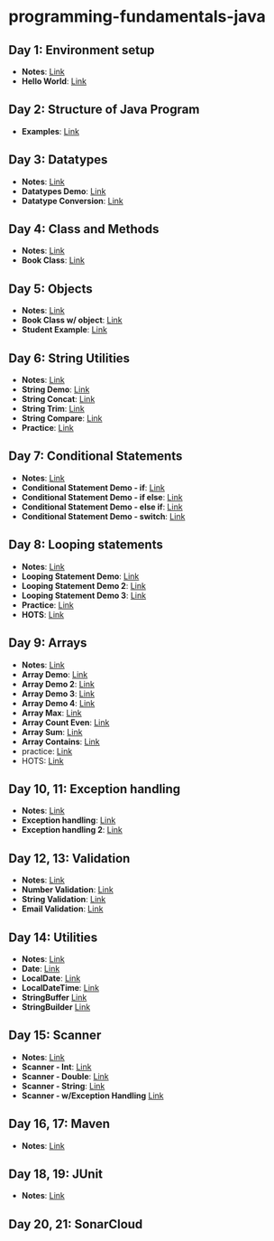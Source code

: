 # programming-fundamentals-java

## Day 1: Environment setup
- **Notes**: [Link](https://github.com/Vinit-source/programming-fundamentals-java/blob/1-environment-setup/src/day01/README.md)
- **Hello World**: [Link](https://github.com/Vinit-source/programming-fundamentals-java/blob/1-environment-setup/src/day01/HelloWorld.java)

## Day 2: Structure of Java Program

- **Examples**: [Link](https://runestone.academy/ns/books/published/fssa_java/index.html)

## Day 3: Datatypes
- **Notes**: [Link](https://github.com/Vinit-source/programming-fundamentals-java/blob/main/src/day03/README.md)
- **Datatypes Demo**: [Link](https://github.com/Vinit-source/programming-fundamentals-java/blob/main/src/day03/DatatypeDemo.java)
- **Datatype Conversion**: [Link](https://github.com/Vinit-source/programming-fundamentals-java/blob/main/src/day03/DataConversionDemo.java)

## Day 4: Class and Methods
- **Notes**: [Link](https://github.com/Vinit-source/programming-fundamentals-java/blob/main/src/day04/README.md)
- **Book Class**: [Link](https://github.com/Vinit-source/programming-fundamentals-java/blob/main/src/day04/BookDemo.java)

## Day 5: Objects
- **Notes**: [Link](https://github.com/Vinit-source/programming-fundamentals-java/blob/main/src/day05/README.md)
- **Book Class w/ object**: [Link](https://github.com/Vinit-source/programming-fundamentals-java/blob/main/src/day05/BookDemo.java)
- **Student Example**: [Link](https://github.com/Vinit-source/programming-fundamentals-java/blob/main/src/day05/Student.java)

## Day 6: String Utilities
- **Notes**: [Link](https://github.com/Vinit-source/programming-fundamentals-java/blob/main/src/day06/README.md)
- **String Demo**: [Link](https://github.com/Vinit-source/programming-fundamentals-java/blob/main/src/day06/StringDemo.java)
- **String Concat**: [Link](https://github.com/Vinit-source/programming-fundamentals-java/blob/main/src/day06/StringConcatDemo.java)
- **String Trim**: [Link](https://github.com/Vinit-source/programming-fundamentals-java/blob/main/src/day06/StringTrimDemo.java)
- **String Compare**: [Link](https://github.com/Vinit-source/programming-fundamentals-java/blob/main/src/day06/StringCompareDemo.java)
- **Practice**: [Link](https://github.com/Vinit-source/programming-fundamentals-java/blob/main/src/day06/practice.md)

## Day 7: Conditional Statements
- **Notes**: [Link](https://github.com/Vinit-source/programming-fundamentals-java/blob/main/src/day07/README.md)
- **Conditional Statement Demo - if**: [Link](https://github.com/Vinit-source/programming-fundamentals-java/blob/main/src/day07/ConditionalStatementDemo.java)
- **Conditional Statement Demo - if else**: [Link](https://github.com/Vinit-source/programming-fundamentals-java/blob/main/src/day07/ConditionalStatementDemo2.java)
- **Conditional Statement Demo - else if**: [Link](https://github.com/Vinit-source/programming-fundamentals-java/blob/main/src/day07/ConditionalStatementDemo3.java)
- **Conditional Statement Demo - switch**: [Link](https://github.com/Vinit-source/programming-fundamentals-java/blob/main/src/day07/ConditionalStatementDemo4.java)


## Day 8: Looping statements
- **Notes**: [Link](https://github.com/Vinit-source/programming-fundamentals-java/blob/main/src/day08/README.md)
- **Looping Statement Demo**: [Link](https://github.com/Vinit-source/programming-fundamentals-java/blob/main/src/day08/LoopingStatmentDemo.java)
- **Looping Statement Demo 2**: [Link](https://github.com/Vinit-source/programming-fundamentals-java/blob/main/src/day08/LoopingStatmentDemo2.java)
- **Looping Statement Demo 3**: [Link](https://github.com/Vinit-source/programming-fundamentals-java/blob/main/src/day08/LoopingStatmentDemo3.java)
- **Practice**: [Link](https://github.com/Vinit-source/programming-fundamentals-java/blob/main/src/day08/practice.md)
- **HOTS**: [Link](https://github.com/Vinit-source/programming-fundamentals-java/blob/main/src/day08/HOTS.md)

## Day 9: Arrays
- **Notes**: [Link](https://github.com/Vinit-source/programming-fundamentals-java/blob/main/src/day09/README.md)
- **Array Demo**: [Link](https://github.com/Vinit-source/programming-fundamentals-java/blob/main/src/day09/ArrayDemo.java)
- **Array Demo 2**: [Link](https://github.com/Vinit-source/programming-fundamentals-java/blob/main/src/day09/ArrayDemo2.java)
- **Array Demo 3**: [Link](https://github.com/Vinit-source/programming-fundamentals-java/blob/main/src/day09/ArrayDemo3.java)
- **Array Demo 4**: [Link](https://github.com/Vinit-source/programming-fundamentals-java/blob/main/src/day09/ArrayDemo4.java)
- **Array Max**: [Link](https://github.com/Vinit-source/programming-fundamentals-java/blob/main/src/day09/ArrayMax.java)
- **Array Count Even**: [Link](https://github.com/Vinit-source/programming-fundamentals-java/blob/main/src/day09/ArrayCountEven.java)
- **Array Sum**: [Link](https://github.com/Vinit-source/programming-fundamentals-java/blob/main/src/day09/ArraySum.java)
- **Array Contains**: [Link](https://github.com/Vinit-source/programming-fundamentals-java/blob/main/src/day09/ArrayContains.java)
- practice: [Link](https://github.com/Vinit-source/programming-fundamentals-java/blob/main/src/day09/practice.md)
- HOTS: [Link](https://github.com/Vinit-source/programming-fundamentals-java/blob/main/src/day09/HOTS.md)


## Day 10, 11: Exception handling
- **Notes**: [Link](https://github.com/Vinit-source/programming-fundamentals-java/blob/main/src/day10/README.md)
- **Exception handling**: [Link](https://github.com/Vinit-source/programming-fundamentals-java/blob/main/src/day10/ExceptionHandlingDemo.java)
- **Exception handling 2**: [Link](https://github.com/Vinit-source/programming-fundamentals-java/blob/main/src/day10/ExceptionHandlingDemo2.java)

## Day 12, 13: Validation
- **Notes**: [Link](https://github.com/suryaumapathy2812/programming-fundamentals-java/blob/main/src/day11/README.md)
- **Number Validation**: [Link](https://github.com/suryaumapathy2812/programming-fundamentals-java/blob/main/src/day11/NumberValidationDemo.java)
- **String Validation**: [Link](https://github.com/suryaumapathy2812/programming-fundamentals-java/blob/main/src/day11/StringValidationDemo.java)
- **Email Validation**: [Link](https://github.com/suryaumapathy2812/programming-fundamentals-java/blob/main/src/day11/EmailValidationDemo.java)


## Day 14: Utilities
- **Notes**: [Link](https://github.com/suryaumapathy2812/programming-fundamentals-java/blob/main/src/day12/README.md)
- **Date**: [Link](https://github.com/suryaumapathy2812/programming-fundamentals-java/blob/main/src/day12/DateDemo.java)
- **LocalDate**: [Link](https://github.com/suryaumapathy2812/programming-fundamentals-java/blob/main/src/day12/DateDemo2.java)
- **LocalDateTime**: [Link](https://github.com/suryaumapathy2812/programming-fundamentals-java/blob/main/src/day12/DateDemo3.java)
- **StringBuffer**  [Link](https://github.com/suryaumapathy2812/programming-fundamentals-java/blob/main/src/day12/StringBufferDemo.java)
- **StringBuilder** [Link](https://github.com/suryaumapathy2812/programming-fundamentals-java/blob/main/src/day12/StringBuilderDemo.java)


## Day 15: Scanner
- **Notes**: [Link](https://github.com/suryaumapathy2812/programming-fundamentals-java/blob/main/src/day13/README.md)
- **Scanner - Int**: [Link](https://github.com/suryaumapathy2812/programming-fundamentals-java/blob/main/src/day13/ScannerIntDemo.java)
- **Scanner - Double**: [Link](https://github.com/suryaumapathy2812/programming-fundamentals-java/blob/main/src/day13/ScannerDoubleDemo.java)
- **Scanner - String**: [Link](https://github.com/suryaumapathy2812/programming-fundamentals-java/blob/main/src/day13/ScannerStringDemo.java) 
- **Scanner - w/Exception Handling**  [Link](https://github.com/suryaumapathy2812/programming-fundamentals-java/blob/main/src/day13/ScannerExceptionHandlingDemo.java) 

## Day 16, 17: Maven
- **Notes**: [Link](https://github.com/suryaumapathy2812/programming-fundamentals-java/blob/main/src/day14/README.md)


## Day 18, 19: JUnit
- **Notes**: [Link](https://github.com/suryaumapathy2812/programming-fundamentals-java/blob/main/src/day15/README.md)


## Day 20, 21: SonarCloud
